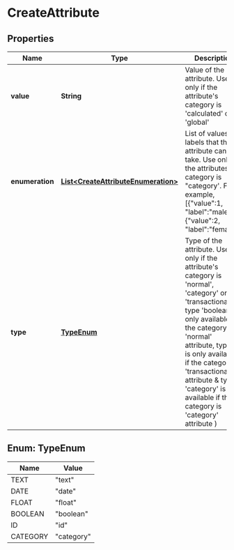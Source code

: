
# CreateAttribute

## Properties
Name | Type | Description | Notes
------------ | ------------- | ------------- | -------------
**value** | **String** | Value of the attribute. Use only if the attribute&#39;s category is &#39;calculated&#39; or &#39;global&#39; |  [optional]
**enumeration** | [**List&lt;CreateAttributeEnumeration&gt;**](CreateAttributeEnumeration.md) | List of values and labels that the attribute can take. Use only if the attributes category is &quot;category&#39;. For example, [{&quot;value&quot;:1, &quot;label&quot;:&quot;male&quot;}, {&quot;value&quot;:2, &quot;label&quot;:&quot;female&quot;}] |  [optional]
**type** | [**TypeEnum**](#TypeEnum) | Type of the attribute. Use only if the attribute&#39;s category is &#39;normal&#39;, &#39;category&#39; or &#39;transactional&#39; ( type &#39;boolean&#39; is only available if the category is &#39;normal&#39; attribute, type &#39;id&#39; is only available if the category is &#39;transactional&#39; attribute &amp; type &#39;category&#39; is only available if the category is &#39;category&#39; attribute ) |  [optional]


<a name="TypeEnum"></a>
## Enum: TypeEnum
Name | Value
---- | -----
TEXT | &quot;text&quot;
DATE | &quot;date&quot;
FLOAT | &quot;float&quot;
BOOLEAN | &quot;boolean&quot;
ID | &quot;id&quot;
CATEGORY | &quot;category&quot;



